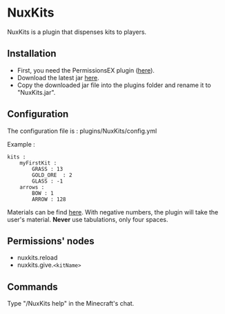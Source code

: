 NuxKits
=======

NuxKits is a plugin that dispenses kits to players.

Installation
------------

* First, you need the PermissionsEX plugin ([here](http://forums.bukkit.org/threads/admn-dev-permissionsex-pex-v1-11-tomorrow-is-today-733-860.18140/)).
* Download the latest jar [here](https://github.com/N4th4/NuxKits/downloads).
* Copy the downloaded jar file into the plugins folder and rename it to "NuxKits.jar".

Configuration
-------------

The configuration file is : plugins/NuxKits/config.yml

Example :

    kits :
        myFirstKit :
            GRASS : 13
            GOLD_ORE  : 2
            GLASS : -1    
        arrows : 
            BOW : 1
            ARROW : 128

Materials can be find [here](http://jd.bukkit.org/apidocs/org/bukkit/Material.html). With negative numbers, the plugin will take the user's material. __Never__ use tabulations, only four spaces.

Permissions' nodes
------------------

* nuxkits.reload
* nuxkits.give.`<kitName>`

Commands
--------

Type "/NuxKits help" in the Minecraft's chat.

